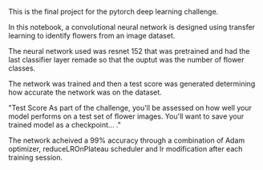 
This is the final project for the pytorch deep learning challenge. 

In this notebook, a convolutional neural network is designed using transfer learning to identify flowers from an image dataset. 

The neural network used was resnet 152 that was pretrained and had the last classifier layer remade so that the ouptut was the number of flower classes. 

The network was trained and then a test score was generated determining how accurate the network was on the dataset. 

"Test Score
As part of the challenge, you'll be assessed on how well your model performs on a test set of flower images. You'll want to save your trained model as a checkpoint... ."

The network acheived a 99% accuracy through a combination of Adam optimizer, reduceLROnPlateau scheduler and lr modification after each training session. 




